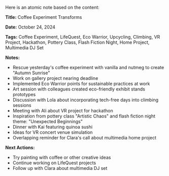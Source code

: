 Here is an atomic note based on the content:

**Title:** Coffee Experiment Transforms

**Date:** October 24, 2024

**Tags:** Coffee Experiment, LifeQuest, Eco Warrior, Upcycling, Climbing, VR Project, Hackathon, Pottery Class, Flash Fiction Night, Home Project, Multimedia DJ Set

**Notes:**

* Rescue yesterday's coffee experiment with vanilla and nutmeg to create "Autumn Sunrise"
* Work on gallery project nearing deadline
* Implemented Eco Warrior points for sustainable practices at work
* Art session with colleagues created eco-friendly exhibit stands prototypes
* Discussion with Lola about incorporating tech-free days into climbing sessions
* Meeting with Ali about VR project for hackathon
* Inspiration from pottery class "Artistic Chaos" and flash fiction night theme: "Unexpected Beginnings"
* Dinner with Kai featuring quinoa sushi
* Ideas for VR concert venue simulation
* Overlapping reminder for Clara's call about multimedia home project

**Next Actions:**

* Try painting with coffee or other creative ideas
* Continue working on LifeQuest projects
* Follow up with Clara about multimedia DJ set